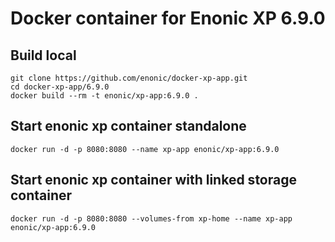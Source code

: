 # Docker container for Enonic XP 6.9.0

## Build local

    git clone https://github.com/enonic/docker-xp-app.git
    cd docker-xp-app/6.9.0
    docker build --rm -t enonic/xp-app:6.9.0 .

## Start enonic xp container standalone

    docker run -d -p 8080:8080 --name xp-app enonic/xp-app:6.9.0

## Start enonic xp container with linked storage container

    docker run -d -p 8080:8080 --volumes-from xp-home --name xp-app enonic/xp-app:6.9.0
